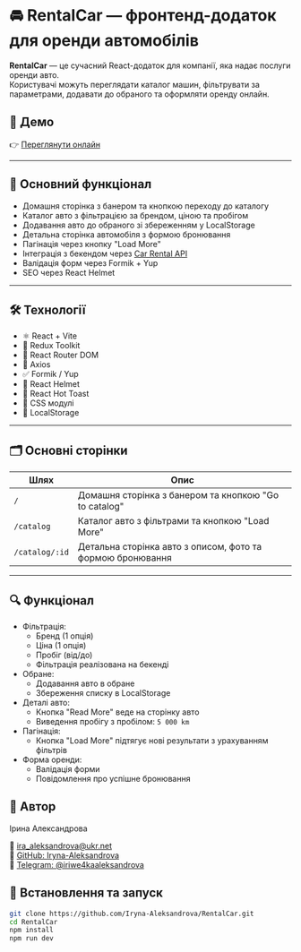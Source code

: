 # 🚘 RentalCar — фронтенд-додаток для оренди автомобілів

**RentalCar** — це сучасний React-додаток для компанії, яка надає послуги оренди авто.  
Користувачі можуть переглядати каталог машин, фільтрувати за параметрами, додавати до обраного та оформляти оренду онлайн.

## 🔗 Демо

👉 [Переглянути онлайн](https://rental-car-xi-bice.vercel.app/) 

---

## 🔧 Основний функціонал

- Домашня сторінка з банером та кнопкою переходу до каталогу
- Каталог авто з фільтрацією за брендом, ціною та пробігом
- Додавання авто до обраного зі збереженням у LocalStorage
- Детальна сторінка автомобіля з формою бронювання
- Пагінація через кнопку "Load More"
- Інтеграція з бекендом через [Car Rental API](https://car-rental-api.goit.global/api-docs/)
- Валідація форм через Formik + Yup
- SEO через React Helmet

---

## 🛠 Технології

- ⚛️ React + Vite
- 🔄 Redux Toolkit
- 🧭 React Router DOM
- 📡 Axios
- ✅ Formik / Yup
- 🧠 React Helmet
- 🎉 React Hot Toast
- 💅 CSS модулі
- 💾 LocalStorage

---

## 🗂 Основні сторінки

| Шлях           | Опис                                                        |
|----------------|-------------------------------------------------------------|
| `/`            | Домашня сторінка з банером та кнопкою "Go to catalog"       |
| `/catalog`     | Каталог авто з фільтрами та кнопкою "Load More"             |
| `/catalog/:id` | Детальна сторінка авто з описом, фото та формою бронювання  |

---
## 🔍 Функціонал

- Фільтрація:
  - Бренд (1 опція)
  - Ціна (1 опція)
  - Пробіг (від/до)
  - Фільтрація реалізована на бекенді
- Обране:
  - Додавання авто в обране
  - Збереження списку в LocalStorage
- Деталі авто:
  - Кнопка "Read More" веде на сторінку авто
  - Виведення пробігу з пробілом: `5 000 km`
- Пагінація:
  - Кнопка "Load More" підтягує нові результати з урахуванням фільтрів
- Форма оренди:
  - Валідація форми
  - Повідомлення про успішне бронювання
 
## 👤 Автор

Ірина Александрова

📧 [ira_aleksandrova@ukr.net](mailto:ira_aleksandrova@ukr.net)  
🐙 [GitHub: Iryna-Aleksandrova](https://github.com/Iryna-Aleksandrova)  
💬 [Telegram: @iriwe4kaaleksandrova](https://t.me/iriwe4kaaleksandrova)

## 🚀 Встановлення та запуск

```bash
git clone https://github.com/Iryna-Aleksandrova/RentalCar.git
cd RentalCar
npm install
npm run dev




